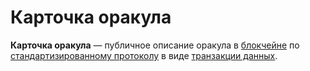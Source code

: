 # Карточка оракула

**Карточка оракула** — публичное описание оракула в [блокчейне](/ru/blockchain/blockchain/) по [стандартизированному протоколу](/ru/ecosystem/waves-oracles/create-an-oracle-card-with-a-data-transaction) в виде [транзакции данных](/ru/blockchain/transaction-type/data-transaction).
